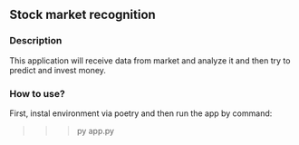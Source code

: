 ## Stock market recognition
### Description
This application will receive data from market and analyze it and then try 
to predict and invest money.

### How to use?
First, instal environment via poetry and then run the app by command:
>>> py app.py

